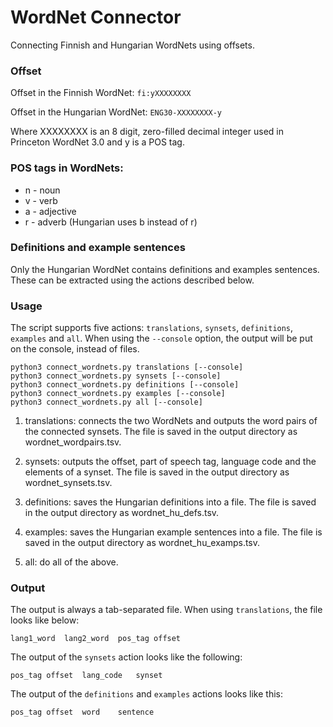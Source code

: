 # WordNet Connector

Connecting Finnish and Hungarian WordNets using offsets.

### Offset

Offset in the Finnish WordNet:
`fi:yXXXXXXXX`

Offset in the Hungarian WordNet:
`ENG30-XXXXXXXX-y`

Where XXXXXXXX is an 8 digit, zero-filled decimal integer used in Princeton WordNet 3.0 and y is a POS tag.

### POS tags in WordNets:

- n - noun
- v - verb
- a - adjective
- r - adverb (Hungarian uses b instead of r)

### Definitions and example sentences

Only the Hungarian WordNet contains definitions and examples sentences. These can be extracted using the actions described below.

### Usage

The script supports five actions: `translations`, `synsets`, `definitions`, `examples` and `all`.
When using the `--console` option, the output will be put on the console, instead of files.

```
python3 connect_wordnets.py translations [--console]
python3 connect_wordnets.py synsets [--console]
python3 connect_wordnets.py definitions [--console]
python3 connect_wordnets.py examples [--console]
python3 connect_wordnets.py all [--console]
```

1. translations: connects the two WordNets and outputs the word pairs of the connected synsets. The file is saved in the output directory as wordnet_wordpairs.tsv.

2. synsets: outputs the offset, part of speech tag, language code and the elements of a synset. The file is saved in the output directory as wordnet_synsets.tsv.

3. definitions: saves the Hungarian definitions into a file. The file is saved in the output directory as wordnet_hu_defs.tsv.

4. examples: saves the Hungarian example sentences into a file. The file is saved in the output directory as wordnet_hu_examps.tsv.

5. all: do all of the above.


### Output


The output is always a tab-separated file.
When using `translations`, the file looks like below:

```
lang1_word  lang2_word  pos_tag offset
```

The output of the `synsets` action looks like the following:

```
pos_tag offset  lang_code   synset
```

The output of the `definitions` and `examples` actions looks like this:

```
pos_tag offset  word    sentence
```


